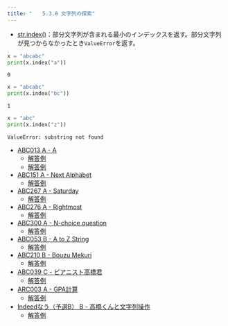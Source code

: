 ```yaml
---
title: "　　5.3.8 文字列の探索"
---
```


* [str.index()](https://docs.python.org/ja/3/library/stdtypes.html#str.index)：部分文字列が含まれる最小のインデックスを返す。部分文字列が見つからなかったとき`ValueError`を返す。

```python:サンプルコード：sample_271.py
x = "abcabc"
print(x.index("a"))
```

```text:実行結果
0
```

```python:サンプルコード：sample_272.py
x = "abcabc"
print(x.index("bc"))
```

```text:実行結果
1
```

```python:サンプルコード：sample_273.py
x = "abc"
print(x.index("z"))
```

```text:実行結果
ValueError: substring not found
```

- [ABC013 A - A](https://atcoder.jp/contests/abc013/tasks/abc013_1)
    - [解答例](https://atcoder.jp/contests/abc013/submissions/14656494)
    - [解答例](https://atcoder.jp/contests/abc013/submissions/14656525)
- [ABC151 A - Next Alphabet](https://atcoder.jp/contests/abc151/tasks/abc151_a)
    - [解答例](https://atcoder.jp/contests/abc151/submissions/17764922)
- [ABC267 A - Saturday](https://atcoder.jp/contests/abc267/tasks/abc267_a)
    - [解答例](https://atcoder.jp/contests/abc267/submissions/34609465)
- [ABC276 A - Rightmost](https://atcoder.jp/contests/abc276/tasks/abc276_a)
    - [解答例](https://atcoder.jp/contests/abc276/submissions/36265174)
- [ABC300 A - N-choice question](https://atcoder.jp/contests/abc300/tasks/abc300_a)
    - [解答例](https://atcoder.jp/contests/abc300/submissions/41234165)
- [ABC053 B - A to Z String](https://atcoder.jp/contests/abc053/tasks/abc053_b)
    - [解答例](https://atcoder.jp/contests/abc053/submissions/17769291)
- [ABC210 B - Bouzu Mekuri](https://atcoder.jp/contests/abc210/tasks/abc210_b)
    - [解答例](https://atcoder.jp/contests/abc210/submissions/24702313)
- [ABC039 C - ピアニスト高橋君](https://atcoder.jp/contests/abc039/tasks/abc039_c)
    - [解答例](https://atcoder.jp/contests/abc039/submissions/33422795)
- [ARC003 A - GPA計算](https://atcoder.jp/contests/arc003/tasks/arc003_1)
    - [解答例](https://atcoder.jp/contests/arc003/submissions/17769191)
- [Indeedなう（予選B） B - 高橋くんと文字列操作](https://atcoder.jp/contests/indeednow-qualb/tasks/indeednow_2015_qualb_2)
    - [解答例](https://atcoder.jp/contests/indeednow-qualb/submissions/15406534)